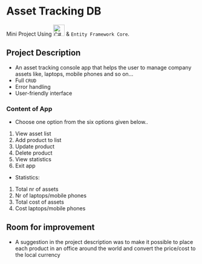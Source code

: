# Asset Tracking DB
Mini Project Using <img alt="C#" src="https://user-images.githubusercontent.com/25181517/121405384-444d7300-c95d-11eb-959f-913020d3bf90.png" height="30px"/> & `Entity Framework Core`.

## Project Description
- An asset tracking console app that helps the user to manage company assets like, laptops, mobile phones and so on...
- Full `CRUD`
- Error handling
- User-friendly interface

### Content of App
- Choose one option from the six options given below..
1. View asset list
2. Add product to list
3. Update product
4. Delete product
5. View statistics
6. Exit app

- Statistics:
1. Total nr of assets
2. Nr of laptops/mobile phones
3. Total cost of assets
4. Cost laptops/mobile phones

## Room for improvement
- A suggestion in the project description was to make it possible to place each product in an office around the world and convert the price/cost to the local currency 
